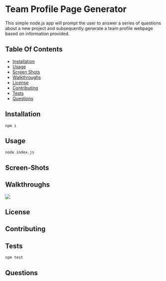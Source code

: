 # Team Profile Page Generator
This simple node.js app will prompt the user to answer a series of questions about a new project and subsequently generate a team profile webpage based on information provided.

## Table Of Contents
- [Installation](#installation)
- [Usage](#usage)
- [Screen Shots](#screen-shots)
- [Walkthroughs](#walkthroughs)
- [License](#License)
- [Contributing](#contributing)
- [Tests](#tests)
- [Questions](#questions)

## Installation
```
npm i
```

## Usage
```
node index.js
```

## Screen-Shots
 
## Walkthroughs
![](name-of-giphy.gif)
## License

## Contributing

## Tests
```
npm test
```

## Questions